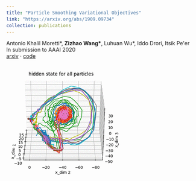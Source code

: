```yaml
---
title: "Particle Smoothing Variational Objectives"
link: "https://arxiv.org/abs/1909.09734"
collection: publications
---
```

Antonio Khalil Moretti\*, **Zizhao Wang\***, Luhuan Wu\*, Iddo Drori, Itsik Pe&apos;er<br/>In submission to AAAI 2020<br/>[arxiv](https://arxiv.org/abs/1909.09734) $\cdot$ [code](https://github.com/amoretti86/PSVO)<br/><br/><img src='/images/lorenz.gif'>